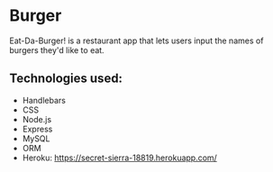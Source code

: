 # Burger

Eat-Da-Burger! is a restaurant app that lets users input the names of burgers they'd like to eat.

## Technologies used:
* Handlebars
* CSS
* Node.js
* Express
* MySQL
* ORM
* Heroku: https://secret-sierra-18819.herokuapp.com/